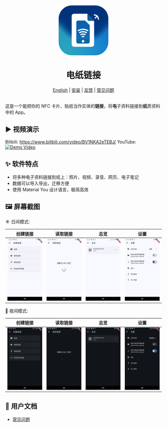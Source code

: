 <div align="center">
    <br />
    <img src="assets/icon/icon.png" alt="NFC PLinkD Logo" width="160" height="160" />
    <h1>电纸链接</h1>
    <a href="README.md">English</a> | 
    <a href="https://github.com/BHznJNs/NFC-PLinkD/releases">安装</a> |
    <a href="https://github.com/BHznJNs/NFC-PLinkD/install">反馈</a> |
    <a href="./docs/faqs_zh.md">常见问题</a>
    <br />
    <br />
</div>

这是一个能把你的 NFC 卡片、贴纸当作实体的**链接**，将**电**子资料链接到**纸**质资料中的 App。

## ▶️ 视频演示

Bilibili: https://www.bilibili.com/video/BV1NKA2eTEBJ/
YouTube: [![Demo Video](http://img.youtube.com/vi/Vr0gKqifdtM/0.jpg)](https://www.youtube.com/watch?v=Vr0gKqifdtM)

## ✨ 软件特点

- 将多种电子资料链接到纸上：照片、视频、录音、网页、电子笔记
- 数据可以导入导出，迁移方便
- 使用 Material You 设计语言，极简高效

## 🖼️ 屏幕截图

☀️ 日间模式:

| 创建链接 | 读取链接 | 总览 | 设置 |
| ------ | ------- | ---- | ---- |
| ![创建链接截图](docs/screenshots/creating-page_light_zh.jpg) | ![读取链接截图](docs/screenshots/reading-page_light_zh.jpg) | ![总览截图](docs/screenshots/gallery-page_light_zh.jpg) | ![设置截图](docs/screenshots/settings-page_light_zh.jpg) |

🌙 夜间模式:

| 创建链接 | 读取链接 | 总览 | 设置 |
| ------ | ------- | ---- | ---- |
| ![创建链接截图](docs/screenshots/creating-page_dark_zh.jpg) | ![reading截图](docs/screenshots/reading-page_dark_zh.jpg) | ![gallery截图](docs/screenshots/gallery-page_dark_zh.jpg) | ![settings截图](docs/screenshots/settings-page_dark_zh.jpg) |

## 📖 用户文档

- [常见问题](./docs/faqs_zh.md)
